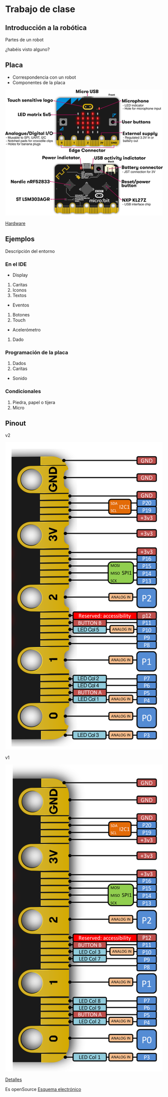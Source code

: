 # Trabajo de clase

## Introducción a la robótica

Partes de un robot

¿habéis visto alguno?


## Placa

* Correspondencia con un robot
* Componentes de la placa

![microbit-overview-2.png](./images/microbit-overview-2.png)

[Hardware](https://tech.microbit.org/hardware/)

## Ejemplos

Descripción del entorno

### En el IDE

* Display

1. Caritas
1. Iconos
1. Textos

* Eventos

1. Botones
1. Touch

* Acelerómetro

1. Dado

### Programación de la placa

1. Dados
1. Caritas

* Sonido


### Condicionales

1. Piedra, papel o tijera
1. Micro


## Pinout

v2

![Pinout v2](./images/edge-connector-2.svg)

v1

![Pinout](./images/edge_connector.svg)

[Detalles](https://tech.microbit.org/hardware/edgeconnector/)

Es openSource [Esquema electrónico](https://tech.microbit.org/hardware/schematic/)


